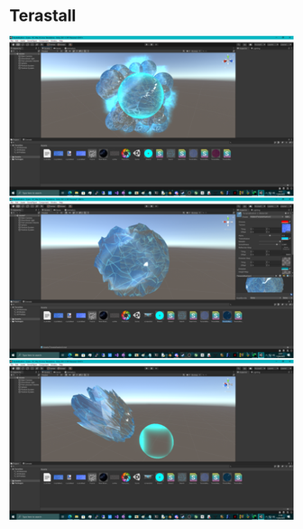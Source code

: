 # Terastall

![screenshot](/IntelUnityShaderLabSDK_Tests/Terastall/Assets/screenshot.png)
![screenshot2](/IntelUnityShaderLabSDK_Tests/Terastall/Assets/screenshot2.png)
![screenshot_3_](/IntelUnityShaderLabSDK_Tests/Terastall/Assets/screenshot3.png)
